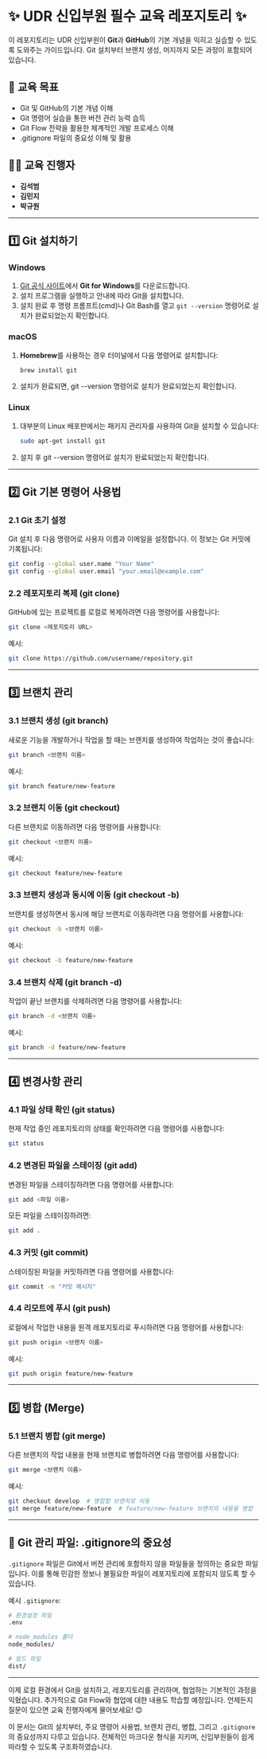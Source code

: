 # ✨ UDR 신입부원 필수 교육 레포지토리 ✨

이 레포지토리는 UDR 신입부원이 **Git**과 **GitHub**의 기본 개념을 익히고 실습할 수 있도록 도와주는 가이드입니다. Git 설치부터 브랜치 생성, 머지까지 모든 과정이 포함되어 있습니다.

## 🚀 교육 목표
- Git 및 GitHub의 기본 개념 이해
- Git 명령어 실습을 통한 버전 관리 능력 습득
- Git Flow 전략을 활용한 체계적인 개발 프로세스 이해
- .gitignore 파일의 중요성 이해 및 활용

## 🧑‍🏫 교육 진행자
- **김석범**
- **김민지**
- **박규원**

---

## 1️⃣ Git 설치하기

### Windows
1. [Git 공식 사이트](https://git-scm.com/)에서 **Git for Windows**를 다운로드합니다.
2. 설치 프로그램을 실행하고 안내에 따라 Git을 설치합니다.
3. 설치 완료 후 명령 프롬프트(cmd)나 Git Bash를 열고 `git --version` 명령어로 설치가 완료되었는지 확인합니다.

### macOS
1. **Homebrew**를 사용하는 경우 터미널에서 다음 명령어로 설치합니다:
   ```bash
   brew install git
   ```
2. 설치가 완료되면, git --version 명령어로 설치가 완료되었는지 확인합니다.

### Linux
1. 대부분의 Linux 배포판에서는 패키지 관리자를 사용하여 Git을 설치할 수 있습니다:
   ```bash
   sudo apt-get install git
   ```
2. 설치 후 git --version 명령어로 설치가 완료되었는지 확인합니다.
   
--- 

## 2️⃣ Git 기본 명령어 사용법
### 2.1 Git 초기 설정
Git 설치 후 다음 명령어로 사용자 이름과 이메일을 설정합니다. 이 정보는 Git 커밋에 기록됩니다:
   ```bash
   git config --global user.name "Your Name"
   git config --global user.email "your.email@example.com"
   ```
### 2.2 레포지토리 복제 (git clone)
GitHub에 있는 프로젝트를 로컬로 복제하려면 다음 명령어를 사용합니다:
   ```bash
   git clone <레포지토리 URL>
   ```
예시:
   ```bash
   git clone https://github.com/username/repository.git
   ```

---

## 3️⃣ 브랜치 관리
### 3.1 브랜치 생성 (git branch)
새로운 기능을 개발하거나 작업을 할 때는 브랜치를 생성하여 작업하는 것이 좋습니다:
   ```bash
   git branch <브랜치 이름>
   ```
예시:
   ```bash
   git branch feature/new-feature
   ```
### 3.2 브랜치 이동 (git checkout)
다른 브랜치로 이동하려면 다음 명령어를 사용합니다:
   ```bash
   git checkout <브랜치 이름>
   ```
예시:
   ```bash
   git checkout feature/new-feature
   ```
### 3.3 브랜치 생성과 동시에 이동 (git checkout -b)
브랜치를 생성하면서 동시에 해당 브랜치로 이동하려면 다음 명령어를 사용합니다:
   ```bash
   git checkout -b <브랜치 이름>
   ```
예시:
   ```bash
   git checkout -b feature/new-feature
   ```
### 3.4 브랜치 삭제 (git branch -d)
작업이 끝난 브랜치를 삭제하려면 다음 명령어를 사용합니다:
   ```bash
   git branch -d <브랜치 이름>
   ```
예시:
   ```bash
   git branch -d feature/new-feature
   ```

---

## 4️⃣ 변경사항 관리
### 4.1 파일 상태 확인 (git status)
현재 작업 중인 레포지토리의 상태를 확인하려면 다음 명령어를 사용합니다:
   ```bash
   git status
   ```
### 4.2 변경된 파일을 스테이징 (git add)
변경된 파일을 스테이징하려면 다음 명령어를 사용합니다:
   ```bash
  git add <파일 이름>
   ```
모든 파일을 스테이징하려면:
   ```bash
   git add .
   ```
### 4.3 커밋 (git commit)
스테이징된 파일을 커밋하려면 다음 명령어를 사용합니다:
   ```bash
  git commit -m "커밋 메시지"
   ```
### 4.4 리모트에 푸시 (git push)
로컬에서 작업한 내용을 원격 레포지토리로 푸시하려면 다음 명령어를 사용합니다:
   ```bash
  git push origin <브랜치 이름>
   ```
예시:
   ```bash
  git push origin feature/new-feature
   ```

---

## 5️⃣ 병합 (Merge)
### 5.1 브랜치 병합 (git merge)
다른 브랜치의 작업 내용을 현재 브랜치로 병합하려면 다음 명령어를 사용합니다:
   ```bash
  git merge <브랜치 이름>
   ```
예시:
   ```bash
   git checkout develop  # 병합할 브랜치로 이동
   git merge feature/new-feature  # feature/new-feature 브랜치의 내용을 병합
   ```

---

## 🔑 Git 관리 파일: .gitignore의 중요성
`.gitignore` 파일은 Git에서 버전 관리에 포함하지 않을 파일들을 정의하는 중요한 파일입니다. 이를 통해 민감한 정보나 불필요한 파일이 레포지토리에 포함되지 않도록 할 수 있습니다.

예시 `.gitignore`:
   ```bash
   # 환경설정 파일
   .env

   # node_modules 폴더
   node_modules/

   # 빌드 파일
   dist/

   ```

---

이제 로컬 환경에서 Git을 설치하고, 레포지토리를 관리하며, 협업하는 기본적인 과정을 익혔습니다. 추가적으로 Git Flow와 협업에 대한 내용도 학습할 예정입니다. 언제든지 질문이 있으면 교육 진행자에게 물어보세요! 😊

이 문서는 Git의 설치부터, 주요 명령어 사용법, 브랜치 관리, 병합, 그리고 `.gitignore`의 중요성까지 다루고 있습니다. 전체적인 마크다운 형식을 지키며, 신입부원들이 쉽게 따라할 수 있도록 구조화하였습니다.
